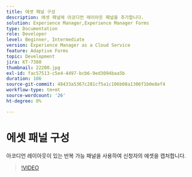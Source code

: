 ```yaml
---
title: 에셋 패널 구성
description: 에셋 패널에 아코디언 레이아웃 패널을 추가합니다.
solution: Experience Manager,Experience Manager Forms
type: Documentation
role: Developer
level: Beginner, Intermediate
version: Experience Manager as a Cloud Service
feature: Adaptive Forms
topic: Development
jira: KT-7380
thumbnail: 22200.jpg
exl-id: fac57513-c5e4-4497-bcb6-9ed3094baa5b
duration: 186
source-git-commit: 48433a5367c281cf5a1c106b08a1306f1b0e8ef4
workflow-type: tm+mt
source-wordcount: '26'
ht-degree: 0%

---
```


# 에셋 패널 구성

아코디언 레이아웃이 있는 반복 가능 패널을 사용하여 신청자의 에셋을 캡처합니다.

>[!VIDEO](https://video.tv.adobe.com/v/3445185?quality=12&learn=on&captions=kor)

